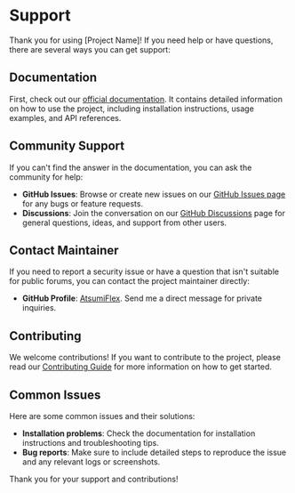# Support

Thank you for using [Project Name]! If you need help or have questions, there are several ways you can get support:

## Documentation

First, check out our [official documentation](https://github.com/AtsumiFlex/luna.js/discussions). It contains detailed
information on how to use the
project, including installation instructions, usage examples, and API references.

## Community Support

If you can't find the answer in the documentation, you can ask the community for help:

- **GitHub Issues**: Browse or create new issues on
  our [GitHub Issues page](https://github.com/AtsumiFlex/luna.js/issues) for any bugs or feature requests.
- **Discussions**: Join the conversation on
  our [GitHub Discussions](https://github.com/AtsumiFlex/luna.js/discussions) page for general questions, ideas,
  and support from other users.

## Contact Maintainer

If you need to report a security issue or have a question that isn't suitable for public forums, you can contact the
project maintainer directly:

- **GitHub Profile**: [AtsumiFlex](https://github.com/AtsumiFlex). Send me a direct message for private
  inquiries.

## Contributing

We welcome contributions! If you want to contribute to the project, please read
our [Contributing Guide](CONTRIBUTING.md) for more information on how to get started.

## Common Issues

Here are some common issues and their solutions:

- **Installation problems**: Check the documentation for installation instructions and troubleshooting tips.
- **Bug reports**: Make sure to include detailed steps to reproduce the issue and any relevant logs or screenshots.

Thank you for your support and contributions!
